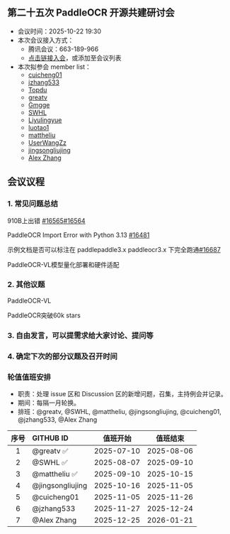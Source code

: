 ## 第二十五次 PaddleOCR 开源共建研讨会

* 会议时间：2025-10-22 19:30
* 本次会议接入方式：
    * 腾讯会议：663-189-966
    * [点击链接入会](https://meeting.tencent.com/dm/UuyFzlvxQLbA)，或添加至会议列表
* 本次拟参会 member list：
    * [cuicheng01](https://github.com/cuicheng01)
    * [jzhang533](https://github.com/jzhang533)
    * [Topdu](https://github.com/Topdu)
    * [greatv](https://github.com/greatv)
    * [Gmgge](https://github.com/Gmgge)
    * [SWHL](https://github.com/SWHL)
    * [Liyulingyue](https://github.com/Liyulingyue)
    * [luotao1](https://github.com/luotao1)
    * [mattheliu](https://github.com/mattheliu)
    * [UserWangZz](https://github.com/UserWangZz)
    * [jingsongliujing](https://github.com/jingsongliujing)
    * [Alex Zhang](https://github.com/openvino-book)

## 会议议程

### 1. 常见问题总结

910B上出错 [#16565](https://github.com/PaddlePaddle/PaddleOCR/issues/16565)[#16564](https://github.com/PaddlePaddle/PaddleOCR/issues/16564)

PaddleOCR Import Error with Python 3.13 [#16481](https://github.com/PaddlePaddle/PaddleOCR/issues/16481)

示例文档是否可以标注在 paddlepaddle3.x  paddleocr3.x 下完全跑通[#16687](https://github.com/PaddlePaddle/PaddleOCR/issues/16687)

PaddleOCR-VL模型量化部署和硬件适配


### 2. 其他议题

PaddleOCR-VL

PaddleOCR突破60k stars

### 3. 自由发言，可以提需求给大家讨论、提问等

### 4. 确定下次的部分议题及召开时间

### 轮值值班安排

- 职责：处理 issue 区和 Discussion 区的新增问题，召集，主持例会并记录。
- 期间：每隔一月轮换。
- 排班：@greatv, @SWHL, @mattheliu, @jingsongliujing, @cuicheng01, @jzhang533, @Alex Zhang

序号|GITHUB ID|值班开始|值班结束
:------:|:------|:------:|:------:
1|@greatv ✅|2025-07-10|2025-08-06
2|@SWHL ✅|2025-08-07|2025-09-10
3|@mattheliu ✅|2025-09-10|2025-10-15
4|@jingsongliujing |2025-10-16|2025-11-05
5|@cuicheng01 |2025-11-05|2025-11-26
6|@jzhang533 |2025-11-27|2025-12-24
7|@Alex Zhang |2025-12-25|2026-01-21
